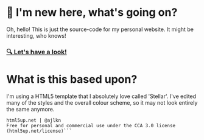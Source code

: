 # 👋 I'm new here, what's going on?

Oh, hello! This is just the source-code for my personal website. It might be interesting, who knows! 

### [🔍 Let's have a look!](https://snugg.ie)

# What is this based upon?
I'm using a HTML5 template that I absolutely love called 'Stellar'. I've edited many of the styles and the overall colour scheme, so it may not look entirely the same anymore.

```Stellar by HTML5 UP
html5up.net | @ajlkn
Free for personal and commercial use under the CCA 3.0 license (html5up.net/license)```
